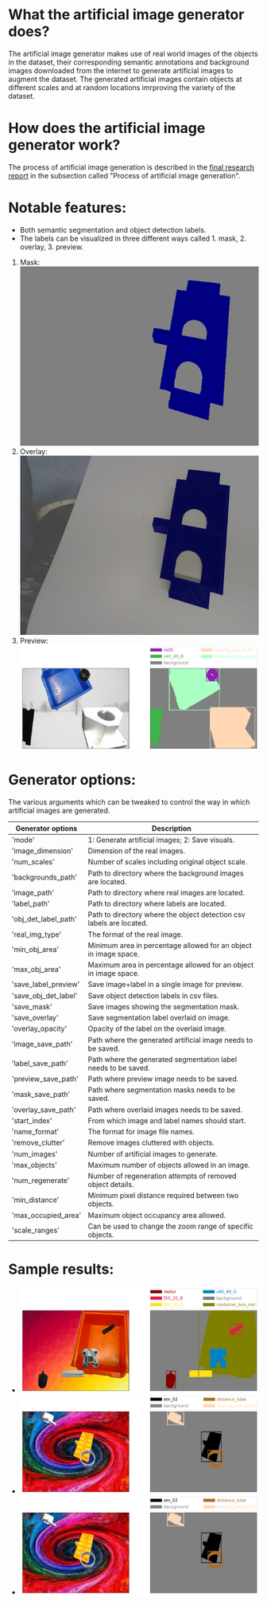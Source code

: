 # What the artificial image generator does?
The artificial image generator makes use of real world images of the objects in the dataset, their corresponding semantic annotations and background images downloaded from the internet to generate artificial images to augment the dataset. The generated artificial images contain objects at different scales and at random locations imrproving the variety of the dataset.

# How does the artificial image generator work?
The process of artificial image generation is described in the [final research report](https://github.com/NareshGuru77/SemanticSegmentation/blob/master/Report/GurulinganNK-RnD-Report.pdf) in the subsection called "Process of artificial image generation".

# Notable features:
* Both semantic segmentation and object detection labels.
* The labels can be visualized in three different ways called 1. mask, 2. overlay, 3. preview.
1. Mask:
![sample result 1](https://github.com/NareshGuru77/SemanticSegmentation/blob/master/Report/images/eg_mask.png)
2. Overlay:
![sample result 1](https://github.com/NareshGuru77/SemanticSegmentation/blob/master/Report/images/eg_overlay.png)
3. Preview:
![sample result 1](https://github.com/NareshGuru77/SemanticSegmentation/blob/master/Report/images/sample_white_1.png)

# Generator options:
The various arguments which can be tweaked to control the way in which artificial images are generated.

| Generator options      |                      Description                                       |
| ---------------------- | ---------------------------------------------------------------------- |
| 'mode'                 | 1: Generate artificial images; 2: Save visuals.                        |
| 'image_dimension'      | Dimension of the real images.                                          |
| 'num_scales'           | Number of scales including original object scale.                      |
| 'backgrounds_path'     | Path to directory where the background images are located.             |
| 'image_path'           | Path to directory where real images are located.                       |
| 'label_path'           | Path to directory where labels are located.                            |
| 'obj_det_label_path'   | Path to directory where the object detection csv labels are located.   |               
| 'real_img_type'        | The format of the real image.                                          |
| 'min_obj_area'         | Minimum area in percentage allowed for an object in image space.       |               
| 'max_obj_area'         | Maximum area in percentage allowed for an object in image space.       |
| 'save_label_preview'   | Save image+label in a single image for preview.                        |
| 'save_obj_det_label'   | Save object detection labels in csv files.                             |
| 'save_mask'            | Save images showing the segmentation mask.                             |
| 'save_overlay'         | Save segmentation label overlaid on image.                             |
| 'overlay_opacity'      | Opacity of the label on the overlaid image.                            |
| 'image_save_path'      | Path where the generated artificial image needs to be saved.           |       
| 'label_save_path'      | Path where the generated segmentation label needs to be saved.         |        
| 'preview_save_path'    | Path where preview image needs to be saved.                            |
| 'mask_save_path'       | Path where segmentation masks needs to be saved.                       |
| 'overlay_save_path'    | Path where overlaid images needs to be saved.                          |
| 'start_index'          | From which image and label names should start.                         |
| 'name_format'          | The format for image file names.                                       |
| 'remove_clutter'       | Remove images cluttered with objects.                                  |
| 'num_images'           | Number of artificial images to generate.                               |
| 'max_objects'          | Maximum number of objects allowed in an image.                         |
| 'num_regenerate'       | Number of regeneration attempts of removed object details.             |    
| 'min_distance'         | Minimum pixel distance required between two objects.                   | 
| 'max_occupied_area'    | Maximum object occupancy area allowed.                                 |
| 'scale_ranges'         | Can be used to change the zoom range of specific objects.              |

# Sample results:
* ![sample result 1](https://github.com/NareshGuru77/SemanticSegmentation/blob/master/Report/images/sample_result_1.png)
* ![sample result 2](https://github.com/NareshGuru77/SemanticSegmentation/blob/master/Report/images/sample_result_2.png)
* ![sample result 3](https://github.com/NareshGuru77/SemanticSegmentation/blob/master/Report/images/sample_result_2.png)
